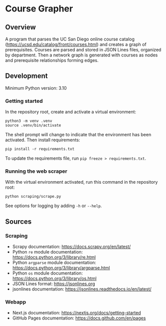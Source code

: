 # Course Grapher

## Overview

A program that parses the UC San Diego online course catalog (<https://ucsd.edu/catalog/front/courses.html>) and creates a graph of prerequisites. Courses are parsed and stored in JSON Lines files, organized by department. Then a network graph is generated with courses as nodes and prerequisite relationships forming edges.

## Development

Minimum Python version: 3.10

### Getting started

In the repository root, create and activate a virtual environment:

```
python3 -m venv .venv
source .venv/bin/activate
```

The shell prompt will change to indicate that the environment has been activated. Then install requirements:

```
pip install -r requirements.txt
```

To update the requirements file, run `pip freeze > requirements.txt`.

### Running the web scraper

With the virtual environment activated, run this command in the repository root:

```
python scraping/scrape.py
```

See options for logging by adding `-h` or `--help`.

## Sources

### Scraping

- Scrapy documentation: <https://docs.scrapy.org/en/latest/>
- Python `re` module documentation: <https://docs.python.org/3/library/re.html>
- Python `argparse` module documentation: <https://docs.python.org/3/library/argparse.html>
- Python `os` module documentation: <https://docs.python.org/3/library/os.html>
- JSON Lines format: <https://jsonlines.org>
- jsonlines documentation: <https://jsonlines.readthedocs.io/en/latest/>

### Webapp

- Next.js documentation: <https://nextjs.org/docs/getting-started>
- GitHub Pages documentation: <https://docs.github.com/en/pages>
